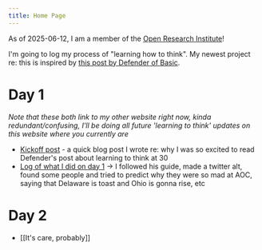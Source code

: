 ```yaml
---
title: Home Page
---
```

As of 2025-06-12, I am a member of the [Open Research Institute](https://defenderofthebasic.substack.com/p/how-do-we-bootstrap-the-open-research?utm_source=profile&utm_medium=reader2)!

I'm going to log my process of "learning how to think". My newest project re: this is inspired by [this post by Defender of Basic](https://defenderofthebasic.substack.com/p/geoffrey-hinton-on-developing-your). 

# Day 1
*Note that these both link to my other website right now, kinda redundant/confusing, I'll be doing all future 'learning to think' updates on this website where you currently are*

- [Kickoff post](https://www.alexislearning.me/learning-how-to-think/) - a quick blog post I wrote re: why I was so excited to read Defender's post about learning to think at 30
- [Log of what I did on day 1](https://www.alexislearning.me/learning/2025-06-11-learning-to-think-day-1/) → I followed his guide, made a twitter alt, found some people and tried to predict why they were so mad at AOC, saying that Delaware is toast and Ohio is gonna rise, etc

# Day 2
- [[It's care, probably]]